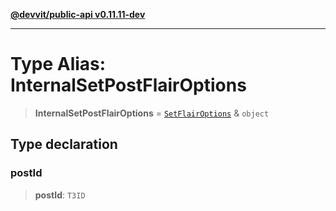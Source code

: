 [**@devvit/public-api v0.11.11-dev**](../../README.md)

---

# Type Alias: InternalSetPostFlairOptions

> **InternalSetPostFlairOptions** = [`SetFlairOptions`](SetFlairOptions.md) & `object`

## Type declaration

### postId

> **postId**: `T3ID`
